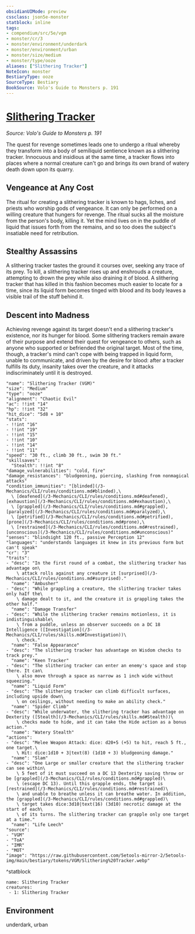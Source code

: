 ```yaml
---
obsidianUIMode: preview
cssclass: json5e-monster
statblock: inline
tags:
- compendium/src/5e/vgm
- monster/cr/3
- monster/environment/underdark
- monster/environment/urban
- monster/size/medium
- monster/type/ooze
aliases: ["Slithering Tracker"]
NoteIcon: monster
BestiaryType: ooze
SourceType: Bestiary
BookSource: Volo's Guide to Monsters p. 191
---
```

# [Slithering Tracker](3-Mechanics\CLI\bestiary\ooze/slithering-tracker-vgm.md)
*Source: Volo's Guide to Monsters p. 191*  

The quest for revenge sometimes leads one to undergo a ritual whereby they transform into a body of semiliquid sentience known as a slithering tracker. Innocuous and insidious at the same time, a tracker flows into places where a normal creature can't go and brings its own brand of watery death down upon its quarry.

## Vengeance at Any Cost

The ritual for creating a slithering tracker is known to hags, liches, and priests who worship gods of vengeance. It can only be performed on a willing creature that hungers for revenge. The ritual sucks all the moisture from the person's body, killing it. Yet the mind lives on in the puddle of liquid that issues forth from the remains, and so too does the subject's insatiable need for retribution.

## Stealthy Assassins

A slithering tracker tastes the ground it courses over, seeking any trace of its prey. To kill, a slithering tracker rises up and enshrouds a creature, attempting to drown the prey while also draining it of blood. A slithering tracker that has killed in this fashion becomes much easier to locate for a time, since its liquid form becomes tinged with blood and its body leaves a visible trail of the stuff behind it.

## Descent into Madness

Achieving revenge against its target doesn't end a slithering tracker's existence, nor its hunger for blood. Some slithering trackers remain aware of their purpose and extend their quest for vengeance to others, such as anyone who supported or befriended the original target. Most of the time, though, a tracker's mind can't cope with being trapped in liquid form, unable to communicate, and driven by the desire for blood: after a tracker fulfills its duty, insanity takes over the creature, and it attacks indiscriminately until it is destroyed.

```statblock
"name": "Slithering Tracker (VGM)"
"size": "Medium"
"type": "ooze"
"alignment": "Chaotic Evil"
"ac": !!int "14"
"hp": !!int "32"
"hit_dice": "5d8 + 10"
"stats":
- !!int "16"
- !!int "19"
- !!int "15"
- !!int "10"
- !!int "14"
- !!int "11"
"speed": "30 ft., climb 30 ft., swim 30 ft."
"skillsaves":
  "Stealth": !!int "8"
"damage_vulnerabilities": "cold, fire"
"damage_resistances": "bludgeoning, piercing, slashing from nonmagical attacks"
"condition_immunities": "[blinded](/3-Mechanics/CLI/rules/conditions.md#blinded),\
  \ [deafened](/3-Mechanics/CLI/rules/conditions.md#deafened), [exhaustion](/3-Mechanics/CLI/rules/conditions.md#exhaustion),\
  \ [grappled](/3-Mechanics/CLI/rules/conditions.md#grappled), [paralyzed](/3-Mechanics/CLI/rules/conditions.md#paralyzed),\
  \ [petrified](/3-Mechanics/CLI/rules/conditions.md#petrified), [prone](/3-Mechanics/CLI/rules/conditions.md#prone),\
  \ [restrained](/3-Mechanics/CLI/rules/conditions.md#restrained), [unconscious](/3-Mechanics/CLI/rules/conditions.md#unconscious)"
"senses": "blindsight 120 ft., passive Perception 12"
"languages": "understands languages it knew in its previous form but can't speak"
"cr": "3"
"traits":
- "desc": "In the first round of a combat, the slithering tracker has advantage on\
    \ attack rolls against any creature it [surprised](/3-Mechanics/CLI/rules/conditions.md#surprised)."
  "name": "Ambusher"
- "desc": "While grappling a creature, the slithering tracker takes only haIf the\
    \ damage dealt to it, and the creature it is grappling takes the other half."
  "name": "Damage Transfer"
- "desc": "While the slithering tracker remains motionless, it is indistinguishable\
    \ from a puddle, unless an observer succeeds on a DC 18 Intelligence ([Investigation](/3-Mechanics/CLI/rules/skills.md#Investigation))\
    \ check."
  "name": "False Appearance"
- "desc": "The slithering tracker has advantage on Wisdom checks to track prey."
  "name": "Keen Tracker"
- "desc": "The slithering tracker can enter an enemy's space and stop there. It can\
    \ also move through a space as narrow as 1 inch wide without squeezing."
  "name": "Liquid Form"
- "desc": "The slithering tracker can climb difficult surfaces, including upside down\
    \ on ceilings, without needing to make an ability check."
  "name": "Spider Climb"
- "desc": "While underwater, the slithering tracker has advantage on Dexterity ([Stealth](/3-Mechanics/CLI/rules/skills.md#Stealth))\
    \ checks made to hide, and it can take the Hide action as a bonus action."
  "name": "Watery Stealth"
"actions":
- "desc": "Melee Weapon Attack: dice: d20+5 (+5) to hit, reach 5 ft., one target.\
    \ Hit: dice:1d10 + 3|text(8) (1d10 + 3) bludgeoning damage."
  "name": "Slam"
- "desc": "One Large or smaller creature that the slithering tracker can see within\
    \ 5 feet of it must succeed on a DC 13 Dexterity saving throw or be [grappled](/3-Mechanics/CLI/rules/conditions.md#grappled)\
    \ (escape DC 13). Until this grapple ends, the target is [restrained](/3-Mechanics/CLI/rules/conditions.md#restrained)\
    \ and unable to breathe unless it can breathe water. In addition, the [grappled](/3-Mechanics/CLI/rules/conditions.md#grappled)\
    \ target takes dice:3d10|text(16) (3d10) necrotic damage at the start of each\
    \ of its turns. The slithering tracker can grapple only one target at a time."
  "name": "Life Leech"
"source":
- "VGM"
- "ToA"
- "IMR"
- "MOT"
"image": "https://raw.githubusercontent.com/5etools-mirror-2/5etools-img/main/bestiary/tokens/VGM/Slithering%20Tracker.webp"
```
^statblock

```encounter-table
name: Slithering Tracker
creatures:
 - 1: Slithering Tracker
```

## Environment

underdark, urban